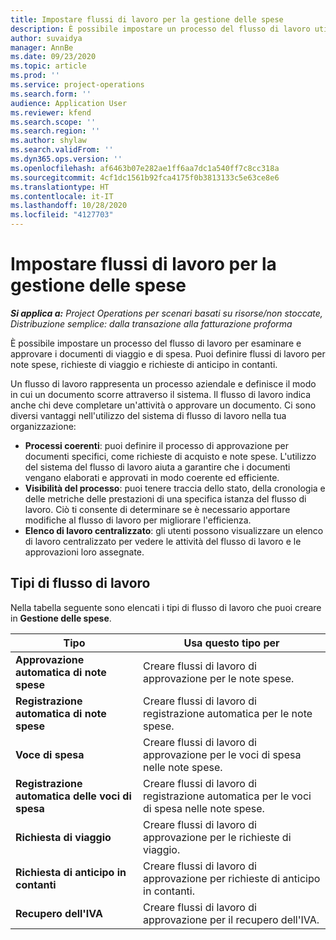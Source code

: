 ```yaml
---
title: Impostare flussi di lavoro per la gestione delle spese
description: È possibile impostare un processo del flusso di lavoro utilizzato per esaminare e approvare i documenti di viaggio e di spesa.
author: suvaidya
manager: AnnBe
ms.date: 09/23/2020
ms.topic: article
ms.prod: ''
ms.service: project-operations
ms.search.form: ''
audience: Application User
ms.reviewer: kfend
ms.search.scope: ''
ms.search.region: ''
ms.author: shylaw
ms.search.validFrom: ''
ms.dyn365.ops.version: ''
ms.openlocfilehash: af6463b07e282ae1ff6aa7dc1a540ff7c8cc318a
ms.sourcegitcommit: 4cf1dc1561b92fca4175f0b3813133c5e63ce8e6
ms.translationtype: HT
ms.contentlocale: it-IT
ms.lasthandoff: 10/28/2020
ms.locfileid: "4127703"
---
```

# <a name="set-up-workflows-for-expense-management"></a>Impostare flussi di lavoro per la gestione delle spese

_**Si applica a:** Project Operations per scenari basati su risorse/non stoccate, Distribuzione semplice: dalla transazione alla fatturazione proforma_

È possibile impostare un processo del flusso di lavoro per esaminare e approvare i documenti di viaggio e di spesa. Puoi definire flussi di lavoro per note spese, richieste di viaggio e richieste di anticipo in contanti.

Un flusso di lavoro rappresenta un processo aziendale e definisce il modo in cui un documento scorre attraverso il sistema. Il flusso di lavoro indica anche chi deve completare un'attività o approvare un documento. Ci sono diversi vantaggi nell'utilizzo del sistema di flusso di lavoro nella tua organizzazione:

- **Processi coerenti**: puoi definire il processo di approvazione per documenti specifici, come richieste di acquisto e note spese. L'utilizzo del sistema del flusso di lavoro aiuta a garantire che i documenti vengano elaborati e approvati in modo coerente ed efficiente.
- **Visibilità del processo**: puoi tenere traccia dello stato, della cronologia e delle metriche delle prestazioni di una specifica istanza del flusso di lavoro. Ciò ti consente di determinare se è necessario apportare modifiche al flusso di lavoro per migliorare l'efficienza.
- **Elenco di lavoro centralizzato**: gli utenti possono visualizzare un elenco di lavoro centralizzato per vedere le attività del flusso di lavoro e le approvazioni loro assegnate. 

## <a name="workflow-types"></a>Tipi di flusso di lavoro

Nella tabella seguente sono elencati i tipi di flusso di lavoro che puoi creare in **Gestione delle spese**.


|              <strong>Tipo</strong>              |                   <strong>Usa questo tipo per</strong>                   |
|-------------------------------------------------|-----------------------------------------------------------------------|
|   <strong>Approvazione automatica di note spese</strong> |            Creare flussi di lavoro di approvazione per le note spese.             |
|  <strong>Registrazione automatica di note spese</strong>   |        Creare flussi di lavoro di registrazione automatica per le note spese.        |
|       <strong>Voce di spesa</strong>        |     Creare flussi di lavoro di approvazione per le voci di spesa nelle note spese.      |
| <strong>Registrazione automatica delle voci di spesa</strong> | Creare flussi di lavoro di registrazione automatica per le voci di spesa nelle note spese. |
|       <strong>Richiesta di viaggio</strong>       |          Creare flussi di lavoro di approvazione per le richieste di viaggio.           |
|      <strong>Richiesta di anticipo in contanti</strong>      |         Creare flussi di lavoro di approvazione per richieste di anticipo in contanti.          |
|        <strong>Recupero dell'IVA</strong>        | Creare flussi di lavoro di approvazione per il recupero dell'IVA.  |
